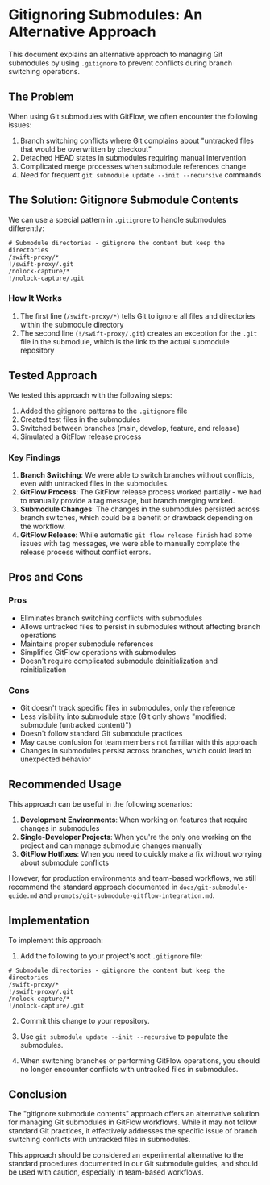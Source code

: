 # Gitignoring Submodules: An Alternative Approach

This document explains an alternative approach to managing Git submodules by using `.gitignore` to prevent conflicts during branch switching operations.

## The Problem

When using Git submodules with GitFlow, we often encounter the following issues:

1. Branch switching conflicts where Git complains about "untracked files that would be overwritten by checkout"
2. Detached HEAD states in submodules requiring manual intervention
3. Complicated merge processes when submodule references change
4. Need for frequent `git submodule update --init --recursive` commands

## The Solution: Gitignore Submodule Contents

We can use a special pattern in `.gitignore` to handle submodules differently:

```
# Submodule directories - gitignore the content but keep the directories
/swift-proxy/*
!/swift-proxy/.git
/nolock-capture/*
!/nolock-capture/.git
```

### How It Works

1. The first line (`/swift-proxy/*`) tells Git to ignore all files and directories within the submodule directory
2. The second line (`!/swift-proxy/.git`) creates an exception for the `.git` file in the submodule, which is the link to the actual submodule repository

## Tested Approach

We tested this approach with the following steps:

1. Added the gitignore patterns to the `.gitignore` file
2. Created test files in the submodules
3. Switched between branches (main, develop, feature, and release)
4. Simulated a GitFlow release process

### Key Findings

1. **Branch Switching**: We were able to switch branches without conflicts, even with untracked files in the submodules.
2. **GitFlow Process**: The GitFlow release process worked partially - we had to manually provide a tag message, but branch merging worked.
3. **Submodule Changes**: The changes in the submodules persisted across branch switches, which could be a benefit or drawback depending on the workflow.
4. **GitFlow Release**: While automatic `git flow release finish` had some issues with tag messages, we were able to manually complete the release process without conflict errors.

## Pros and Cons

### Pros
- Eliminates branch switching conflicts with submodules
- Allows untracked files to persist in submodules without affecting branch operations
- Maintains proper submodule references
- Simplifies GitFlow operations with submodules
- Doesn't require complicated submodule deinitialization and reinitialization

### Cons
- Git doesn't track specific files in submodules, only the reference
- Less visibility into submodule state (Git only shows "modified: submodule (untracked content)")
- Doesn't follow standard Git submodule practices
- May cause confusion for team members not familiar with this approach
- Changes in submodules persist across branches, which could lead to unexpected behavior

## Recommended Usage

This approach can be useful in the following scenarios:

1. **Development Environments**: When working on features that require changes in submodules
2. **Single-Developer Projects**: When you're the only one working on the project and can manage submodule changes manually
3. **GitFlow Hotfixes**: When you need to quickly make a fix without worrying about submodule conflicts

However, for production environments and team-based workflows, we still recommend the standard approach documented in `docs/git-submodule-guide.md` and `prompts/git-submodule-gitflow-integration.md`.

## Implementation

To implement this approach:

1. Add the following to your project's root `.gitignore` file:

```
# Submodule directories - gitignore the content but keep the directories
/swift-proxy/*
!/swift-proxy/.git
/nolock-capture/*
!/nolock-capture/.git
```

2. Commit this change to your repository.

3. Use `git submodule update --init --recursive` to populate the submodules.

4. When switching branches or performing GitFlow operations, you should no longer encounter conflicts with untracked files in submodules.

## Conclusion

The "gitignore submodule contents" approach offers an alternative solution for managing Git submodules in GitFlow workflows. While it may not follow standard Git practices, it effectively addresses the specific issue of branch switching conflicts with untracked files in submodules.

This approach should be considered an experimental alternative to the standard procedures documented in our Git submodule guides, and should be used with caution, especially in team-based workflows.